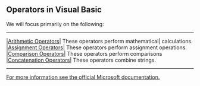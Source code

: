 ## Operators in Visual Basic

We will focus primarily on the following:
___
|[Arithmetic Operators](https://docs.microsoft.com/en-us/dotnet/visual-basic/language-reference/operators/miscellaneous-operators)|	These operators perform mathematical| calculations.
|[Assignment Operators](https://docs.microsoft.com/en-us/dotnet/visual-basic/language-reference/operators/miscellaneous-operators)|	These operators perform assignment operations.
|[Comparison Operators](https://docs.microsoft.com/en-us/dotnet/visual-basic/language-reference/operators/miscellaneous-operators)|	These operators perform comparisons
|[Concatenation Operators](https://docs.microsoft.com/en-us/dotnet/visual-basic/language-reference/operators/miscellaneous-operators)|	These operators combine strings.

* * *
[For more information see the official Microsoft documentation.](Operators (Visual Basic))
